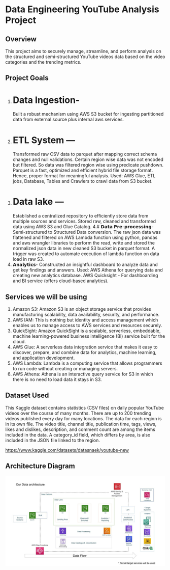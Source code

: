 # Data Engineering YouTube Analysis Project

## Overview

This project aims to securely manage, streamline, and perform analysis on the structured and semi-structured YouTube videos data based on the video categories and the trending metrics.

## Project Goals
1. # Data Ingestion-
    Built a robust mechanism using AWS S3 bucket for ingesting partitioned data from external source plus internal aws services.
2. # ETL System —
    Transformed raw CSV data to parquet after mapping correct schema changes and null validations. Certain region wise data was not encoded but filtered. So data was 
    filtered region wise using predicate pushdown. Parquet is a fast, optimized and efficient hybrid file storage format. Hence, proper format for meaningful analysis.
    Used: AWS Glue, ETL jobs, Database, Tables and Crawlers to crawl data from S3 bucket.
3. # Data lake —
    Established a centralized repository to efficiently store data from multiple sources and services. Stored raw, cleaned and transformed data using AWS S3 and Glue Catalog.
4.# 𝗗𝗮𝘁𝗮 𝗣𝗿𝗲-𝗽𝗿𝗼𝗰𝗲𝘀𝘀𝗶𝗻𝗴-
   Semi-structured to Structured Data conversion. The raw json data was flattened and filtered on AWS Lambda function using python, pandas and aws wrangler libraries to 
   perform the read, write and stored the normalized json data in new cleaned S3 bucket in parquet format. A trigger was created to automate execution of lambda function on 
   data load in raw S3.
5. 𝗔𝗻𝗮𝗹𝘆𝘁𝗶𝗰𝘀-
  Constructed an insightful dashboard to analyze data and get key findings and answers. Used: AWS Athena for querying data and creating new analytics database. AWS 
  Quicksight - For dashboarding and BI service (offers cloud-based analytics).


## Services we will be using
1. Amazon S3: Amazon S3 is an object storage service that provides manufacturing scalability, data availability, security, and performance.
2. AWS IAM: This is nothing but identity and access management which enables us to manage access to AWS services and resources securely.
3. QuickSight: Amazon QuickSight is a scalable, serverless, embeddable, machine learning-powered business intelligence (BI) service built for the cloud.
4. AWS Glue: A serverless data integration service that makes it easy to discover, prepare, and combine data for analytics, machine learning, and application development.
5. AWS Lambda: Lambda is a computing service that allows programmers to run code without creating or managing servers.
6. AWS Athena: Athena is an interactive query service for S3 in which there is no need to load data it stays in S3.

## Dataset Used
This Kaggle dataset contains statistics (CSV files) on daily popular YouTube videos over the course of many months. There are up to 200 trending videos published every day for many locations. The data for each region is in its own file. The video title, channel title, publication time, tags, views, likes and dislikes, description, and comment count are among the items included in the data. A category_id field, which differs by area, is also included in the JSON file linked to the region.

https://www.kaggle.com/datasets/datasnaek/youtube-new

## Architecture Diagram
<img src="architecture.jpeg">


